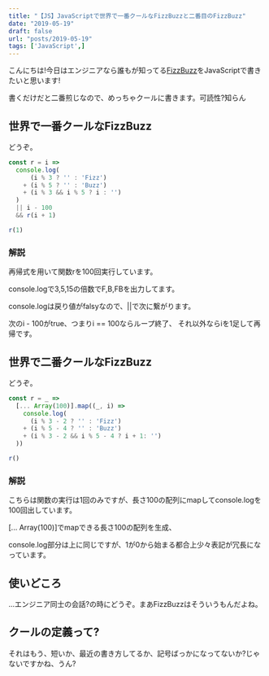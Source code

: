 ```yaml
---
title: "【JS】JavaScriptで世界で一番クールなFizzBuzzと二番目のFizzBuzz"
date: "2019-05-19"
draft: false
url: "posts/2019-05-19"
tags: ['JavaScript',]
---
```


こんにちは!今日はエンジニアなら誰もが知ってる[FizzBuzz](https://ja.wikipedia.org/wiki/Fizz_Buzz)をJavaScriptで書きたいと思います!

書くだけだと二番煎じなので、めっちゃクールに書きます。可読性?知らん

## 世界で一番クールなFizzBuzz
どうぞ。
```javascript
const r = i =>
  console.log(
      (i % 3 ? '' : 'Fizz')
    + (i % 5 ? '' : 'Buzz')
    + (i % 3 && i % 5 ? i : '')
  )
  || i - 100
  && r(i + 1)

r(1)
```

### 解説

再帰式を用いて関数rを100回実行しています。

console.logで3,5,15の倍数でF,B,FBを出力してます。

console.logは戻り値がfalsyなので、||で次に繋がります。

次のi - 100がtrue、つまりi == 100ならループ終了、
それ以外ならiを1足して再帰です。

## 世界で二番クールなFizzBuzz
どうぞ。
```javascript
const r = _ =>
  [... Array(100)].map((_, i) =>
    console.log(
      (i % 3 - 2 ? '' : 'Fizz')
    + (i % 5 - 4 ? '' : 'Buzz')
    + (i % 3 - 2 && i % 5 - 4 ? i + 1: '')
  ))

r()
```

### 解説
こちらは関数の実行は1回のみですが、長さ100の配列にmapしてconsole.logを100回出しています。

[... Array(100)]でmapできる長さ100の配列を生成、

console.log部分は上に同じですが、1が0から始まる都合上少々表記が冗長になっています。


## 使いどころ
...エンジニア同士の会話?の時にどうぞ。まあFizzBuzzはそういうもんだよね。

## クールの定義って?
それはもう、短いか、最近の書き方してるか、記号ばっかになってないか?じゃないですかね、うん?

